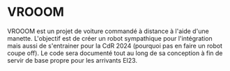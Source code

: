 # VROOOM
VROOOM est un projet de voiture commandé à distance à l'aide d'une manette. L'objectif est de créer un robot sympathique pour l'intégration mais aussi de s'entrainer pour la CdR 2024 (pourquoi pas en faire un robot coupe off).  Le code sera documenté tout au long de sa conception à fin de servir de base propre pour les arrivants EI23.
